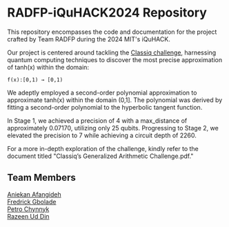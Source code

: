 # RADFP-iQuHACK2024 Repository
This repository encompasses the code and documentation for the project crafted by Team RADFP during the 2024 MIT's iQuHACK.

Our project is centered around tackling the [Classiq challenge,](https://github.com/iQuHACK/2024_Classiq/tree/main) harnessing quantum computing techniques to discover the most precise approximation of tanh(x) within the domain:

    f(x):[0,1) → [0,1)

We adeptly employed a second-order polynomial approximation to approximate tanh(x) within the domain (0,1]. The polynomial was derived by fitting a second-order polynomial to the hyperbolic tangent function.

In Stage 1, we achieved a precision of 4 with a max_distance of approximately 0.07170, utilizing only 25 qubits. Progressing to Stage 2, we elevated the precision to 7 while achieving a circuit depth of 2260.

For a more in-depth exploration of the challenge, kindly refer to the document titled "Classiq’s Generalized Arithmetic Challenge.pdf."

## Team Members
[Aniekan Afangideh](https://github.com/henryafangideh) \
[Fredrick Gbolade](https://github.com/AnathemA39) \
[Petro Chynnyk](https://github.com/ChynnykP) \
[Razeen Ud Din](https://github.com/Razeen-ud-din)
